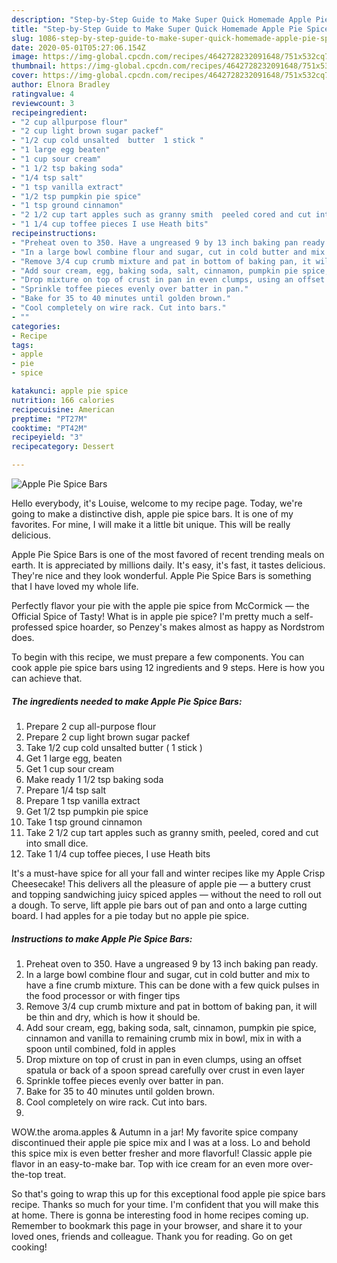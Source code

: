 ```yaml
---
description: "Step-by-Step Guide to Make Super Quick Homemade Apple Pie Spice Bars"
title: "Step-by-Step Guide to Make Super Quick Homemade Apple Pie Spice Bars"
slug: 1086-step-by-step-guide-to-make-super-quick-homemade-apple-pie-spice-bars
date: 2020-05-01T05:27:06.154Z
image: https://img-global.cpcdn.com/recipes/4642728232091648/751x532cq70/apple-pie-spice-bars-recipe-main-photo.jpg
thumbnail: https://img-global.cpcdn.com/recipes/4642728232091648/751x532cq70/apple-pie-spice-bars-recipe-main-photo.jpg
cover: https://img-global.cpcdn.com/recipes/4642728232091648/751x532cq70/apple-pie-spice-bars-recipe-main-photo.jpg
author: Elnora Bradley
ratingvalue: 4
reviewcount: 3
recipeingredient:
- "2 cup allpurpose flour"
- "2 cup light brown sugar packef"
- "1/2 cup cold unsalted  butter  1 stick "
- "1 large egg beaten"
- "1 cup sour cream"
- "1 1/2 tsp baking soda"
- "1/4 tsp salt"
- "1 tsp vanilla extract"
- "1/2 tsp pumpkin pie spice"
- "1 tsp ground cinnamon"
- "2 1/2 cup tart apples such as granny smith  peeled cored and cut into small dice"
- "1 1/4 cup toffee pieces I use Heath bits"
recipeinstructions:
- "Preheat oven to 350. Have a ungreased 9 by 13 inch baking pan ready."
- "In a large bowl combine flour and sugar, cut in cold butter and mix to have a fine crumb mixture. This can be done with a few quick pulses in the food processor or with finger tips"
- "Remove 3/4 cup crumb mixture and pat in bottom of baking pan, it will be thin and dry, which is how it should be."
- "Add sour cream, egg, baking soda, salt, cinnamon, pumpkin pie spice, cinnamon and vanilla to remaining crumb mix in bowl, mix in with a spoon until combined, fold in apples"
- "Drop mixture on top of crust in pan in even clumps, using an offset spatula or back of a spoon spread carefully over crust in even layer"
- "Sprinkle toffee pieces evenly over batter in pan."
- "Bake for 35 to 40 minutes until golden brown."
- "Cool completely on wire rack. Cut into bars."
- ""
categories:
- Recipe
tags:
- apple
- pie
- spice

katakunci: apple pie spice 
nutrition: 166 calories
recipecuisine: American
preptime: "PT27M"
cooktime: "PT42M"
recipeyield: "3"
recipecategory: Dessert

---
```



![Apple Pie Spice Bars](https://img-global.cpcdn.com/recipes/4642728232091648/751x532cq70/apple-pie-spice-bars-recipe-main-photo.jpg)

Hello everybody, it's Louise, welcome to my recipe page. Today, we're going to make a distinctive dish, apple pie spice bars. It is one of my favorites. For mine, I will make it a little bit unique. This will be really delicious.

Apple Pie Spice Bars is one of the most favored of recent trending meals on earth. It is appreciated by millions daily. It's easy, it's fast, it tastes delicious. They're nice and they look wonderful. Apple Pie Spice Bars is something that I have loved my whole life.

Perfectly flavor your pie with the apple pie spice from McCormick — the Official Spice of Tasty! What is in apple pie spice? I&#39;m pretty much a self-professed spice hoarder, so Penzey&#39;s makes almost as happy as Nordstrom does.


To begin with this recipe, we must prepare a few components. You can cook apple pie spice bars using 12 ingredients and 9 steps. Here is how you can achieve that.

<!--inarticleads1-->

##### The ingredients needed to make Apple Pie Spice Bars:

1. Prepare 2 cup all-purpose flour
1. Prepare 2 cup light brown sugar packef
1. Take 1/2 cup cold unsalted  butter ( 1 stick )
1. Get 1 large egg, beaten
1. Get 1 cup sour cream
1. Make ready 1 1/2 tsp baking soda
1. Prepare 1/4 tsp salt
1. Prepare 1 tsp vanilla extract
1. Get 1/2 tsp pumpkin pie spice
1. Take 1 tsp ground cinnamon
1. Take 2 1/2 cup tart apples such as granny smith,  peeled, cored and cut into small dice.
1. Take 1 1/4 cup toffee pieces, I use Heath bits


It&#39;s a must-have spice for all your fall and winter recipes like my Apple Crisp Cheesecake! This delivers all the pleasure of apple pie — a buttery crust and topping sandwiching juicy spiced apples — without the need to roll out a dough. To serve, lift apple pie bars out of pan and onto a large cutting board. I had apples for a pie today but no apple pie spice. 

<!--inarticleads2-->

##### Instructions to make Apple Pie Spice Bars:

1. Preheat oven to 350. Have a ungreased 9 by 13 inch baking pan ready.
1. In a large bowl combine flour and sugar, cut in cold butter and mix to have a fine crumb mixture. This can be done with a few quick pulses in the food processor or with finger tips
1. Remove 3/4 cup crumb mixture and pat in bottom of baking pan, it will be thin and dry, which is how it should be.
1. Add sour cream, egg, baking soda, salt, cinnamon, pumpkin pie spice, cinnamon and vanilla to remaining crumb mix in bowl, mix in with a spoon until combined, fold in apples
1. Drop mixture on top of crust in pan in even clumps, using an offset spatula or back of a spoon spread carefully over crust in even layer
1. Sprinkle toffee pieces evenly over batter in pan.
1. Bake for 35 to 40 minutes until golden brown.
1. Cool completely on wire rack. Cut into bars.
1. 


WOW.the aroma.apples &amp; Autumn in a jar! My favorite spice company discontinued their apple pie spice mix and I was at a loss. Lo and behold this spice mix is even better fresher and more flavorful! Classic apple pie flavor in an easy-to-make bar. Top with ice cream for an even more over-the-top treat. 

So that's going to wrap this up for this exceptional food apple pie spice bars recipe. Thanks so much for your time. I'm confident that you will make this at home. There is gonna be interesting food in home recipes coming up. Remember to bookmark this page in your browser, and share it to your loved ones, friends and colleague. Thank you for reading. Go on get cooking!
